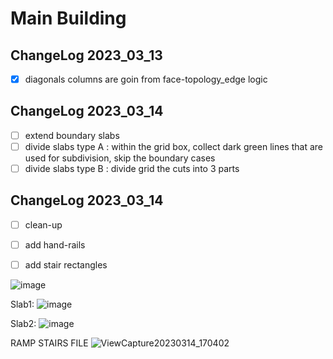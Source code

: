# Main Building

## ChangeLog 2023_03_13
- [x] diagonals columns are goin from face-topology_edge logic

## ChangeLog 2023_03_14
- [ ] extend boundary slabs
- [ ] divide slabs type A : within the grid box, collect dark green lines that are used for subdivision, skip the boundary cases
- [ ] divide slabs type B : divide grid the cuts into 3 parts

## ChangeLog 2023_03_14
- [ ] clean-up
- [ ] add hand-rails
- [ ] add stair rectangles


![image](https://user-images.githubusercontent.com/18013985/224831474-95a6e88a-abd6-4ef9-a732-2956e1d8a620.png)

Slab1:
![image](https://user-images.githubusercontent.com/18013985/224830937-61c9081b-46ac-4871-9136-ca2a76895d13.png)

Slab2:
![image](https://user-images.githubusercontent.com/18013985/224830755-67d0a3cc-8073-479b-9b66-430c211b9cf0.png)

RAMP STAIRS FILE
![ViewCapture20230314_170402](https://user-images.githubusercontent.com/124897370/225067136-b326236c-e243-47c9-8796-8dfe5534fab5.jpg)
